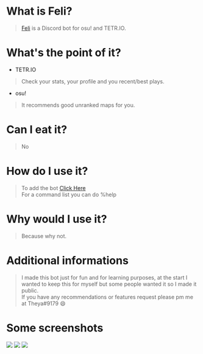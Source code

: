 # What is Feli?
> <a href="https://discordapp.com/oauth2/authorize?client_id=661375772765716480&scope=bot&permissions=84992" target="_blank">Feli</a> is a Discord bot for osu! and TETR.IO.

# What's the point of it?
- TETR.IO
> Check your stats, your profile and you recent/best plays.
- osu!
> It recommends good unranked maps for you.

# Can I eat it?
> No

# How do I use it?
> To add the bot <a href="https://discordapp.com/oauth2/authorize?client_id=661375772765716480&scope=bot&permissions=84992" target="_blank">Click Here</a>
> <br> For a command list you can do %help

# Why would I use it?
> Because why not.

# Additional informations
> I made this bot just for fun and for learning purposes, at the start I wanted to keep this for myself but some people wanted it so I made it public. <br> If you have any recommendations or features request please pm me at Theya#9179 :smile:

# Some screenshots 
<img src="https://i.imgur.com/d2o55nC.png"></img>
<img src="https://i.imgur.com/KN1lQxF.png"></img>
<img src="https://i.imgur.com/Vh9pyZk.png"></img>


